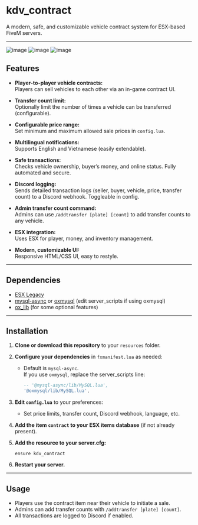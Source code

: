 # kdv_contract

A modern, safe, and customizable vehicle contract system for ESX-based FiveM servers.

---
![image](https://github.com/user-attachments/assets/739ce8d2-2a8b-4310-b3d9-25d27a77d938)
![image](https://github.com/user-attachments/assets/342424cc-d03f-4c2e-a0fd-43cfb4966e5f)
![image](https://github.com/user-attachments/assets/6ce436bd-1e19-4498-bfb2-9b2db102ce11)

## Features

- **Player-to-player vehicle contracts:**  
  Players can sell vehicles to each other via an in-game contract UI.

- **Transfer count limit:**  
  Optionally limit the number of times a vehicle can be transferred (configurable).

- **Configurable price range:**  
  Set minimum and maximum allowed sale prices in `config.lua`.

- **Multilingual notifications:**  
  Supports English and Vietnamese (easily extendable).

- **Safe transactions:**  
  Checks vehicle ownership, buyer’s money, and online status. Fully automated and secure.

- **Discord logging:**  
  Sends detailed transaction logs (seller, buyer, vehicle, price, transfer count) to a Discord webhook. Toggleable in config.

- **Admin transfer count command:**  
  Admins can use `/addtransfer [plate] [count]` to add transfer counts to any vehicle.

- **ESX integration:**  
  Uses ESX for player, money, and inventory management.

- **Modern, customizable UI:**  
  Responsive HTML/CSS UI, easy to restyle.

---

## Dependencies

- [ESX Legacy](https://github.com/esx-framework/esx_core)
- [mysql-async](https://github.com/brouznouf/fivem-mysql-async) or [oxmysql](https://github.com/overextended/oxmysql) (edit server_scripts if using oxmysql)
- [ox_lib](https://github.com/overextended/ox_lib) (for some optional features)
---

## Installation

1. **Clone or download this repository** to your `resources` folder.

2. **Configure your dependencies** in `fxmanifest.lua` as needed:
    - Default is `mysql-async`.  
      If you use `oxmysql`, replace the server_scripts line:
      ```lua
      -- '@mysql-async/lib/MySQL.lua',
      '@oxmysql/lib/MySQL.lua',
      ```

3. **Edit `config.lua`** to your preferences:
    - Set price limits, transfer count, Discord webhook, language, etc.

4. **Add the item `contract` to your ESX items database** (if not already present).

5. **Add the resource to your server.cfg:**
    ```
    ensure kdv_contract
    ```

6. **Restart your server.**

---

## Usage

- Players use the contract item near their vehicle to initiate a sale.
- Admins can add transfer counts with `/addtransfer [plate] [count]`.
- All transactions are logged to Discord if enabled.

